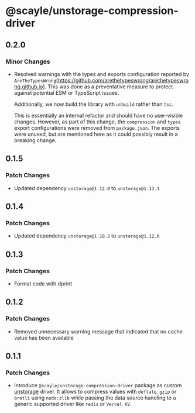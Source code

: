 # @scayle/unstorage-compression-driver

## 0.2.0

### Minor Changes

- Resolved warnings with the types and exports configuration reported by `AreTheTypesWrong`[https://github.com/arethetypeswrong/arethetypeswrong.github.io]. This was done as a preventative measure to protect against potential ESM or TypeScript issues.

  Additionally, we now build the library with `unbuild` rather than `tsc`.

  This is essentially an internal refactor and should have no user-visible changes. However, as part of this change, the `compression` and `types` export configurations were removed from `package.json`. The exports were unused, but are mentioned here as it could possibly result in a breaking change.

## 0.1.5

### Patch Changes

- Updated dependency `unstorage@1.12.0` to `unstorage@1.13.1`

## 0.1.4

### Patch Changes

- Updated dependency `unstorage@1.10.2` to `unstorage@1.12.0`

## 0.1.3

### Patch Changes

- Format code with dprint

## 0.1.2

### Patch Changes

- Removed unnecessary warning message that indicated that no cache value has been available

## 0.1.1

### Patch Changes

- Introduce `@scayle/unstorage-compression-driver` package as custom [unstorage](https://unstorage.unjs.io/) driver. It allows to compress values with `deflate`, `gzip` or `brotli` using `node:zlib` while passing the data source handling to a generic supported driver like `redis` or `Vercel KV`.
